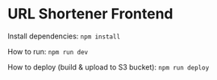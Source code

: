 # URL Shortener Frontend

Install dependencies: `npm install`

How to run: `npm run dev`

How to deploy (build & upload to S3 bucket): `npm run deploy`
